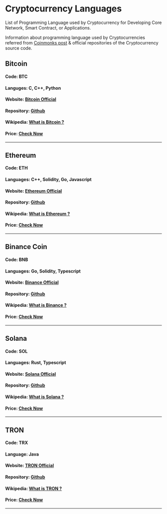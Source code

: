 # Cryptocurrency Languages
List of Programming Language used by Cryptocurrency for Developing Core Network, Smart Contract, or Applications.

Information about programming language used by Cryptocurrencies referred from [Coinmonks post](https://medium.com/coinmonks/list-of-programming-languages-and-frameworks-used-in-41-crypto-projects-2b7223099c57) & official repositories of the Cryptocurrency source code.

## Bitcoin
#### Code: BTC
#### Languges: C, C++, Python
#### Website: [Bitcoin Official](https://bitcoin.org/)
#### Repository: [Github](https://github.com/bitcoin)
#### Wikipedia: [What is Bitcoin ?](https://en.wikipedia.org/wiki/Bitcoin)
#### Price: [Check Now](https://coinmarketcap.com/currencies/bitcoin/)
---
## Ethereum
#### Code: ETH
#### Languages: C++, Solidity, Go, Javascript
#### Website: [Ethereum Official](https://ethereum.org/en/)
#### Repository: [Github](https://github.com/ethereum)
#### Wikipedia:  [What is Ethereum ?](https://en.wikipedia.org/wiki/Ethereum)
#### Price: [Check Now](https://coinmarketcap.com/currencies/ethereum/)
---
## Binance Coin
#### Code: BNB
#### Languages: Go, Solidity, Typescript
#### Website: [Binance Official](https://www.binance.org/en)
#### Repository: [Github](https://github.com/binance-chain)
#### Wikipedia:  [What is Binance ?](https://en.wikipedia.org/wiki/Binance)
#### Price: [Check Now](https://coinmarketcap.com/currencies/bnb/)
---
## Solana
#### Code: SOL
#### Languages: Rust, Typescript
#### Website: [Solana Official](https://solana.com/)
#### Repository: [Github](https://github.com/solana-labs)
#### Wikipedia:  [What is Solana ?](https://en.wikipedia.org/wiki/Solana_(blockchain_platform))
#### Price: [Check Now](https://coinmarketcap.com/currencies/solana/)
---
## TRON
#### Code: TRX
#### Language: Java
#### Website: [TRON Official](https://tron.network/)
#### Repository: [Github](https://github.com/tronprotocol/java-tron)
#### Wikipedia:  [What is TRON ?](https://en.wikipedia.org/wiki/Tron_(cryptocurrency))
#### Price: [Check Now](https://coinmarketcap.com/currencies/tron/)
---
